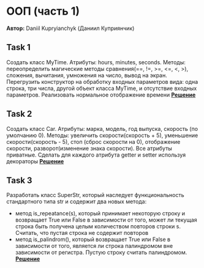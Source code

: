 # ООП (часть 1)

**Автор:** Daniil Kupryianchyk (Даниил Куприянчик)

## Task 1
Создать класс MyTime. Атрибуты: hours, minutes, seconds.
Методы: переопределить магические методы сравнения(==, !=, >=, <=, <, >),
сложения, вычитания, умножения на число, вывод на экран. Перегрузить
конструктор на обработку входных параметров вида: одна строка, три числа,
другой объект класса MyTime, и отсутствие входных параметров. Реализовать
нормальное отображение времени
**[Решение](task_1.py)**

## Task 2
Создать класс Car. Атрибуты: марка, модель, год  выпуска, скорость
(по умолчанию 0). Методы: увеличить скорости(скорость + 5), уменьшение
скорости(скорость  - 5), стоп (сброс скорости на 0), отображение скорости,
разворот(изменение знака скорости). Все атрибуты приватные. Сделать для
каждого атрибута getter и setter используя декораторы
**[Решение](task_2.py)**

## Task 3
Разработать класс SuperStr, который наследует
функциональность стандартного типа str и содержит два
новых метода:
- метод is_repeatance(s), который принимает некоторую
строку и возвращает True или False в зависимости от того,
может ли текущая строка быть получена целым
количеством повторов строки s. Считать, что пустая
строка не содержит повторов
- метод is_palindrom(), который возвращает True или False в
зависимости от того, является ли строка палиндромом вне
зависимости от регистра. Пустую строку считать
палиндромом.
**[Решение](task_3.py)**